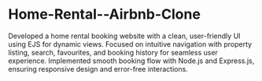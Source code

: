 # Home-Rental--Airbnb-Clone
Developed a home rental booking website with a clean, user-friendly UI using EJS for dynamic views. Focused on intuitive navigation with property listing, search, favourites, and booking history for seamless user experience. Implemented smooth booking flow with Node.js and Express.js, ensuring responsive design and error-free interactions. 
